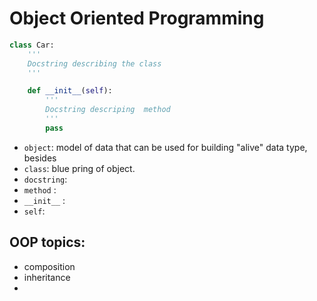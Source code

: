 # Object Oriented Programming

```py
class Car:
    '''
    Docstring describing the class
    '''

    def __init__(self):
        '''
        Docstring descriping  method
        '''
        pass

```

- `object`: model of data that can be used for building "alive" data type, besides
- `class`: blue pring of object.
- `docstring`:
- `method` :
- `__init__` :
- `self`:


OOP topics:
- 
- composition
- inheritance
- 